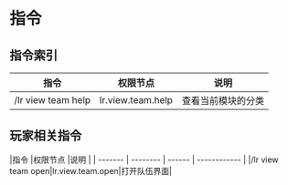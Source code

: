 # 指令

## 指令索引

|指令      |权限节点 |说明          |
| -------- | ------ | ------------ |
|/lr view team help|lr.view.team.help|查看当前模块的分类|

## 玩家相关指令

|指令      |权限节点 |说明          |
| ------- | -------- | ------ | ------------ |
|/lr view team open|lr.view.team.open|打开队伍界面|